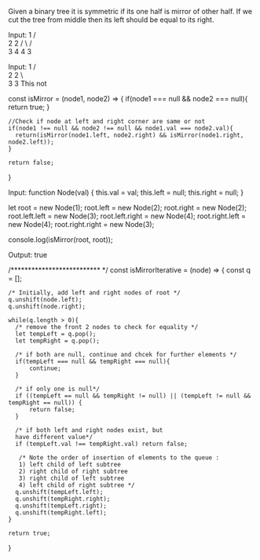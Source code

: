 Given a binary tree it is symmetric if its one half is mirror of other half. If we cut the tree from middle then its left should be equal to its right.

Input:
     1
   /   \
  2     2
 / \   / \
3   4 4   3

Input:
    1
   / \
  2   2
   \   \
   3    3 This not


   const isMirror = (node1, node2) => {
    if(node1 === null && node2 === null){
      return true;
    }
    
    //Check if node at left and right corner are same or not
    if(node1 !== null && node2 !== null && node1.val === node2.val){
      return(isMirror(node1.left, node2.right) && isMirror(node1.right, node2.left));
    }
    
    return false;
  }

  Input:
function Node(val) {
  this.val = val;
  this.left = null;
  this.right = null;
}

let root = new Node(1);
root.left = new Node(2);
root.right = new Node(2);
root.left.left = new Node(3);
root.left.right = new Node(4);
root.right.left = new Node(4);
root.right.right = new Node(3);

console.log(isMirror(root, root));

Output:
true



/************************** */
const isMirrorIterative = (node) => {
    const q = [];
    
    /* Initially, add left and right nodes of root */
    q.unshift(node.left);
    q.unshift(node.right);
    
    while(q.length > 0){
      /* remove the front 2 nodes to check for equality */
      let tempLeft = q.pop();
      let tempRight = q.pop();
      
      /* if both are null, continue and chcek for further elements */
      if(tempLeft === null && tempRight === null){
          continue;
      }
      
      /* if only one is null*/
      if ((tempLeft == null && tempRight != null) || (tempLeft != null && tempRight == null)) {
          return false; 
      }
      
      /* if both left and right nodes exist, but 
      have different value*/
      if (tempLeft.val !== tempRight.val) return false; 
        
       /* Note the order of insertion of elements to the queue : 
       1) left child of left subtree 
       2) right child of right subtree 
       3) right child of left subtree 
       4) left child of right subtree */
      q.unshift(tempLeft.left); 
      q.unshift(tempRight.right); 
      q.unshift(tempLeft.right); 
      q.unshift(tempRight.left);   
    }
    
    return true;
  }